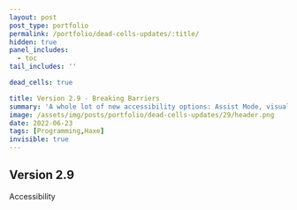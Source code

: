 ```yaml
---
layout: post
post_type: portfolio
permalink: /portfolio/dead-cells-updates/:title/
hidden: true
panel_includes:
  - toc
tail_includes: ''

dead_cells: true

title: Version 2.9 - Breaking Barriers
summary: 'A whole lot of new accessibility options: Assist Mode, visual aids, gameplay settings...'
image: /assets/img/posts/portfolio/dead-cells-updates/29/header.png
date: 2022-06-23
tags: [Programming,Haxe]
invisible: true
---
```


## Version 2.9

Accessibility